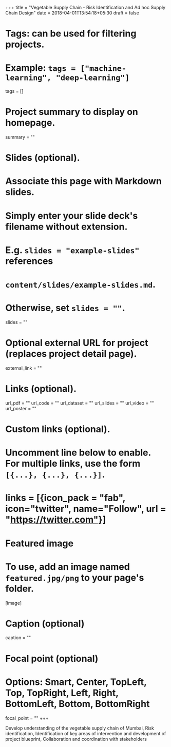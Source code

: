 +++
title = "Vegetable Supply Chain - Risk Identification and Ad hoc Supply Chain Design"
date = 2018-04-01T13:54:18+05:30
draft = false

# Tags: can be used for filtering projects.

# Example: `tags = ["machine-learning", "deep-learning"]`

tags = []

# Project summary to display on homepage.

summary = ""

# Slides (optional).

# Associate this page with Markdown slides.

# Simply enter your slide deck's filename without extension.

# E.g. `slides = "example-slides"` references

# `content/slides/example-slides.md`.

# Otherwise, set `slides = ""`.

slides = ""

# Optional external URL for project (replaces project detail page).

external_link = ""

# Links (optional).

url_pdf = ""
url_code = ""
url_dataset = ""
url_slides = ""
url_video = ""
url_poster = ""

# Custom links (optional).

# Uncomment line below to enable. For multiple links, use the form `[{...}, {...}, {...}]`.

# links = [{icon_pack = "fab", icon="twitter", name="Follow", url = "https://twitter.com"}]

# Featured image

# To use, add an image named `featured.jpg/png` to your page's folder.

[image]

# Caption (optional)

  caption = ""

# Focal point (optional)

# Options: Smart, Center, TopLeft, Top, TopRight, Left, Right, BottomLeft, Bottom, BottomRight

  focal_point = ""
+++

Develop understanding of the vegetable supply chain of Mumbai, Risk identification, Identification of key areas of intervention and development of project blueprint, Collaboration and coordination with stakeholders

